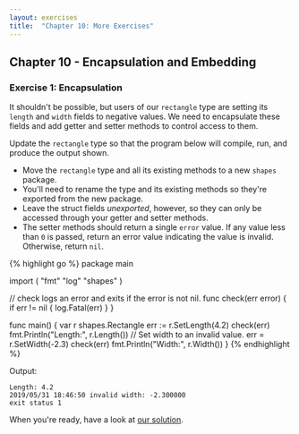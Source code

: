 ```yaml
---
layout: exercises
title:  "Chapter 10: More Exercises"
---
```


## Chapter 10 - Encapsulation and Embedding

### Exercise 1: Encapsulation

It shouldn't be possible, but users of our `rectangle` type are setting its `length` and `width` fields to negative values. We need to encapsulate these fields and add getter and setter methods to control access to them.

Update the `rectangle` type so that the program below will compile, run, and produce the output shown.

* Move the `rectangle` type and all its existing methods to a new `shapes` package.
* You'll need to rename the type and its existing methods so they're exported from the new package.
* Leave the struct fields _unexported_, however, so they can only be accessed through your getter and setter methods.
* The setter methods should return a single `error` value. If any value less than `0` is passed, return an error value indicating the value is invalid. Otherwise, return `nil`.

{% highlight go %}
package main

import (
	"fmt"
	"log"
	"shapes"
)

// check logs an error and exits if the error is not nil.
func check(err error) {
	if err != nil {
		log.Fatal(err)
	}
}

func main() {
	var r shapes.Rectangle
	err := r.SetLength(4.2)
	check(err)
	fmt.Println("Length:", r.Length())
	// Set width to an invalid value.
	err = r.SetWidth(-2.3)
	check(err)
	fmt.Println("Width:", r.Width())
}
{% endhighlight %}

Output:

``` text
Length: 4.2
2019/05/31 18:46:50 invalid width: -2.300000
exit status 1
```

When you're ready, have a look at [our solution](/solutions/ch10_01.html).
